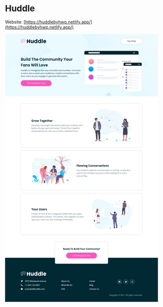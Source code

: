 # Huddle

Website: [https://huddlebyhwp.netlify.app/](https://huddlebyhwp.netlify.app/)

![Huddle](./huddle.png)
